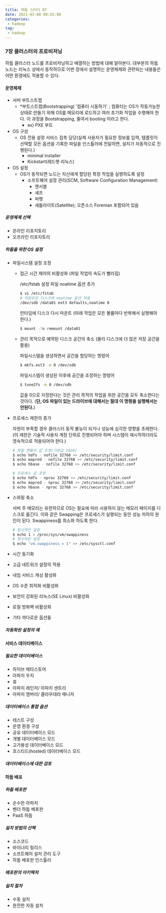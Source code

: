 ```yaml
---
title: 하둡 스터디 07
date: 2021-03-08 08:55:00
categories:
 - hadoop
tag:
 - hadoop
---
```


### 7장 클러스터의 프로비저닝

하둡 클러스터 노드를 프로비저닝하고 배열하는 방법에 대해 알아본다. 대부분의 하둡 노드는 리눅스 상에서 동작하므로 이번 장에서 설명하는 운영체제와 관련되는 내용들은 어떤 환경에도 적용할 수 있다.

<!-- more -->

#### 운영체제

- 서버 부트스트랩
  - *부트스트랩(Bootstrapping) '컴퓨터 시동하기' ; 컴퓨터는 OS가 작동가능한 상태로 만들기 위해 OS를 메모리에 로드하고 여러 초기화 작업을 수행해야 한다. 이 과정을 Bootstrapping, 줄여서 booting 이라고 한다.
    - ex) PXE 부트
- OS 구성
  - OS 전용 설정 서비스 접촉 담당(실제 사용자가 필요한 정보를 입력, 템플릿이 선택할 모든 옵션을 기록한 파일을 인스톨러에 전달하면, 설치가 자동적으로 진행된다.)
    - minimal installer
    - Kickstart(레드햇 리눅스)
- OS 설정
  - OS가 동작되면 노드는 자신에게 할당된 특정 작업을 실행하도록 설정
    - 소프트웨어 설정 관리(SCM, Software Configuration Management)
      - 앤서블
      - 셰프
      - 퍼펫
      - 새틀라이트(Satellite); 오픈소스 Foreman 포함되어 있음

##### 운영체제 선택

- 온라인 리포지토리
- 오프라인 리포지토리

##### 하둡을 위한 OS 설정

- 파일시스템 설정 조정

  - 접근 시간 제어의 비활성화  (파일 작업의 속도가 빨라짐)

    /etc/fstab 설정 파일 noatime 옵션 추가

    ```bash
    $ vi /etc/fstab
    # 마운트된 디스크에 noatime 옵션 적용
    /dev/sdb /data01 ext3 defaults,noatime 0
    ```

    런타임에 디스크 다시 마운트 (아래 작업은 모든 볼륨마다 반복해서 실행해야 한다.)

    ```bash
    $ mount -?o remount /data01
    ```

  - 관리 목적으로 예약된 디스크 공간의 축소 (물리 디스크에 더 많은 저장 공간을 활용)

    파일시스템을 생성하면서 공간을 할당하는 명령어

    ```bash
    $ mkfs.ext3 -m 0 /dev/sdb
    ```

    파일시스템이 생성된 이후에 공간을 조정하는 명령어

    ```bash
    $ tune2fs -m 0 /dev/sdb
    ```

    값을 0으로 지정한다는 것은 관리 목적의 작업을 위한 공간을 모두 축소한다는 것이다. (**단, OS 파일이 있는 드라이브에 대해서는 절대 이 명령을 실행해서는 안된다.**)

- 프로세스 제한의 증가

  자원이 부족할 경우 클러스터 동작 불능이 되거나 성능에 심각한 영향을 초래한다. (이 제한은 기술적 사용자 계정 단위로 진행되어야 하며 시스템이 재시작하더라도 영속적으로 적용되어야 한다.)

  ```bash
  # 파일 핸들러 값 조정(기본값 1024)
  $ echo hdfs - nofile 32768 >> /etc/security/limit.conf
  $ echo mapred - nofile 32768 >> /etc/security/limit.conf
  $ echo hbase - nofile 32768 >> /etc/security/limit.conf
  
  # 프로세스 값 조정
  $ echo hdfs - nproc 32768 >> /etc/security/limit.conf
  $ echo mapred - nproc 32768 >> /etc/security/limit.conf
  $ echo hbase - nproc 32768 >> /etc/security/limit.conf
  ```

- 스와핑 축소

  서버 주 메모리는 유한하므로 OS는 필요에 따라 사용하지 않는 메모리 페이지를 디스크로 옮긴다. 이와 같은 Swapping은 프로세스가 실행되는 동안 성능 저하의 원인이 된다. Swappiness를 최소화 하도록 한다.

  ```bash
  # 일시적인 설정
  $ echo 1 > /proc/sys/vm/swappiness
  # 영구적인 설정
  $ echo "vm.swappiness = 1" >> /etc/sysctl.conf
  ```

  

- 시간 동기화

- 고급 네트워크 설정의 적용

- 네임 서비스 캐싱 활성화

- OS 수준 최적화 비활성화

- 보안이 강화된 리눅스(SE Linux) 비활성화

- 로컬 방화벽 비활성화

- 기타 까다로운 옵션들

##### 자동화된 설정의 예

#### 서비스 데이터베이스

##### 필요한 데이터베이스

- 하이브 메타스토어
- 아파치 우지
- 휴
- 아파치 레인저/ 아파치 센트리
- 아파치 앰버리/ 클라우데라 매니저

##### 데이터베이스 통합 옵션

- 테스트 구성
- 운영 환경 구성
- 공유 데이터베이스 모드
- 개별 데이터베이스 모드
- 고가용성 데이터베이스 모드
- 호스티드(hosted) 데이터베이스 모드

##### 데이터베이스에 대한 검토

#### 하둡 배포

##### 하둡 배포판

- 순수한 아파치
- 벤더 하둡 배포판
- PaaS 하둡

##### 설치 방법의 선택

- 소스코드
- 바이너리 릴리스
- 소프트웨어 설저 관리 도구
- 하둡 배포판 인스톨러

##### 배포판의 아키텍처

##### 설치 절차

- 수동 설치
- 완전한 자동 설치

